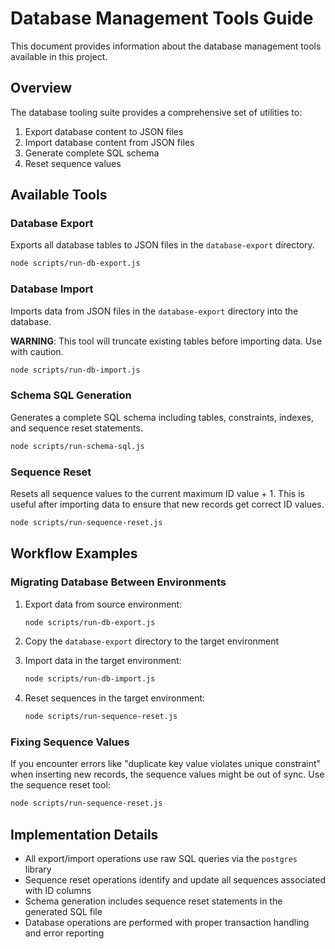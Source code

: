 # Database Management Tools Guide

This document provides information about the database management tools available in this project.

## Overview

The database tooling suite provides a comprehensive set of utilities to:

1. Export database content to JSON files
2. Import database content from JSON files
3. Generate complete SQL schema
4. Reset sequence values

## Available Tools

### Database Export

Exports all database tables to JSON files in the `database-export` directory.

```bash
node scripts/run-db-export.js
```

### Database Import

Imports data from JSON files in the `database-export` directory into the database.

**WARNING**: This tool will truncate existing tables before importing data. Use with caution.

```bash
node scripts/run-db-import.js
```

### Schema SQL Generation

Generates a complete SQL schema including tables, constraints, indexes, and sequence reset statements.

```bash
node scripts/run-schema-sql.js
```

### Sequence Reset

Resets all sequence values to the current maximum ID value + 1. This is useful after importing data to ensure that new records get correct ID values.

```bash
node scripts/run-sequence-reset.js
```

## Workflow Examples

### Migrating Database Between Environments

1. Export data from source environment:
   ```bash
   node scripts/run-db-export.js
   ```

2. Copy the `database-export` directory to the target environment

3. Import data in the target environment:
   ```bash
   node scripts/run-db-import.js
   ```

4. Reset sequences in the target environment:
   ```bash
   node scripts/run-sequence-reset.js
   ```

### Fixing Sequence Values

If you encounter errors like "duplicate key value violates unique constraint" when inserting new records, the sequence values might be out of sync. Use the sequence reset tool:

```bash
node scripts/run-sequence-reset.js
```

## Implementation Details

- All export/import operations use raw SQL queries via the `postgres` library
- Sequence reset operations identify and update all sequences associated with ID columns
- Schema generation includes sequence reset statements in the generated SQL file
- Database operations are performed with proper transaction handling and error reporting